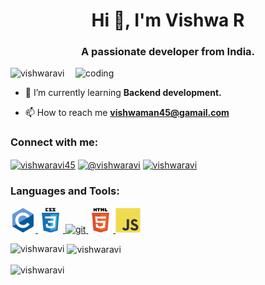 <h1 align="center">Hi 👋, I'm Vishwa R</h1>
<h3 align="center">A passionate developer from India.</h3>
<img align="right" alt="coding" width="400" src="https://media3.giphy.com/media/ZVik7pBtu9dNS/giphy.gif?cid=6c09b952dq36lhvtey2iiukmxllzih3ndb1es5thscvauysq&ep=v1_gifs_search&rid=giphy.gif&ct=g">
<p align="left"> <img src="https://komarev.com/ghpvc/?username=vishwaravi&label=Profile%20views&color=0e75b6&style=flat" alt="vishwaravi" /> </p>

- 🌱 I’m currently learning **Backend development.**

- 📫 How to reach me **vishwaman45@gamail.com**

<h3 align="left">Connect with me:</h3>
<p align="left">
<a href="https://linkedin.com/in/vishwaravi45" target="blank"><img align="center" src="https://raw.githubusercontent.com/rahuldkjain/github-profile-readme-generator/master/src/images/icons/Social/linked-in-alt.svg" alt="vishwaravi45" height="30" width="40" /></a>
<a href="https://medium.com/@vishwaravi" target="blank"><img align="center" src="https://raw.githubusercontent.com/rahuldkjain/github-profile-readme-generator/master/src/images/icons/Social/medium.svg" alt="@vishwaravi" height="30" width="40" /></a>
<a href="https://www.leetcode.com/vishwaravi" target="blank"><img align="center" src="https://raw.githubusercontent.com/rahuldkjain/github-profile-readme-generator/master/src/images/icons/Social/leet-code.svg" alt="vishwaravi" height="30" width="40" /></a>
</p>

<h3 align="left">Languages and Tools:</h3>
<p align="left"> <a href="https://www.cprogramming.com/" target="_blank" rel="noreferrer"> <img src="https://raw.githubusercontent.com/devicons/devicon/master/icons/c/c-original.svg" alt="c" width="40" height="40"/> </a> <a href="https://www.w3schools.com/css/" target="_blank" rel="noreferrer"> <img src="https://raw.githubusercontent.com/devicons/devicon/master/icons/css3/css3-original-wordmark.svg" alt="css3" width="40" height="40"/> </a> <a href="https://git-scm.com/" target="_blank" rel="noreferrer"> <img src="https://www.vectorlogo.zone/logos/git-scm/git-scm-icon.svg" alt="git" width="40" height="40"/> </a> <a href="https://www.w3.org/html/" target="_blank" rel="noreferrer"> <img src="https://raw.githubusercontent.com/devicons/devicon/master/icons/html5/html5-original-wordmark.svg" alt="html5" width="40" height="40"/> </a> <a href="https://developer.mozilla.org/en-US/docs/Web/JavaScript" target="_blank" rel="noreferrer"> <img src="https://raw.githubusercontent.com/devicons/devicon/master/icons/javascript/javascript-original.svg" alt="javascript" width="40" height="40"/> </a> </p>

<p><img align="left" src="https://github-readme-stats.vercel.app/api/top-langs?username=vishwaravi&show_icons=true&locale=en&layout=compact" alt="vishwaravi" /></p>

<p>&nbsp;<img align="center" src="https://github-readme-stats.vercel.app/api?username=vishwaravi&show_icons=true&locale=en" alt="vishwaravi" /></p>

<p><img align="center" src="https://github-readme-streak-stats.herokuapp.com/?user=vishwaravi&" alt="vishwaravi" /></p>
